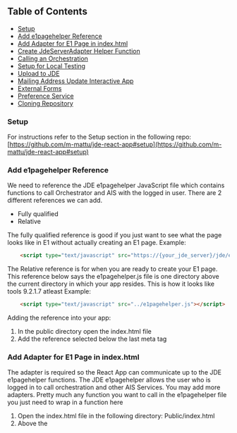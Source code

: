 ## Table of Contents

- [Setup](#setup)
- [Add e1pagehelper Reference](#add-e1pagehelper-reference)
- [Add Adapter for E1 Page in index.html](#add-adapter-for-e1-page-in-indexhtml)
- [Create JdeServerAdapter Helper Function ](#create-jdeserveradapter-helper-function )
- [Calling an Orchestration](#calling-an-orchestration)
- [Setup for Local Testing](#setup-for-local-testing)
- [Upload to JDE](#upload-to-jde)
- [Mailing Address Update Interactive App](#mailing-address-update-interactive-app)
- [External Forms](#external-forms)
- [Preference Service](#preferenceservice)
- [Cloning Repository](#cloning-repository)


### Setup

For instructions refer to the Setup section in the following repo:
[https://github.com/m-mattu/jde-react-app#setup](https://github.com/m-mattu/jde-react-app#setup)

### Add e1pagehelper Reference

We need to reference the JDE e1pagehelper JavaScript file which contains functions to call Orchestrator and AIS with the logged in user.
There are 2 different references we can add.
- Fully qualified
- Relative

The fully qualified reference is good if you just want to see what the page looks like in E1 without actually creating an E1 page. 
Example:
```html
	<script type="text/javascript" src="https://{your_jde_server}/jde/e1pages/e1pagehelper.js"></script>
```

The Relative reference is for when you are ready to create your E1 page.
This reference below says the e1pagehelper.js file is one directory above the current directory in which your app resides. This is how it looks like tools 9.2.1.7 atleast
Example:
```html
	<script type="text/javascript" src="../e1pagehelper.js"></script>
```

Adding the reference into your app:
1. In the public directory open the index.html file
2. Add the reference selected below the last meta tag

### Add Adapter for E1 Page in index.html

The adapter is required so the React App can communicate up to the JDE e1pagehelper functions. The JDE e1pagehelper allows the user who is logged in to call orchestration and other AIS Services.
You may add more adapters. Pretty much any function you want to call in the e1pagehelper file you just need to wrap in a function here

1. Open the index.html file in the following directory:
		Public/index.html
2. Above the <title> node in the index.html file enter the following code:
```html
  <script type="text/javascript">
    ///Adapter to call Orchestration
    function orchestrationService(orchestration,input,callback){
      window.callAISOrchestration(orchestration,input,callback)
    };

  </script>
```

### Create JdeServerAdapter Helper Function 
The helper adapter function will let us call JDE services with promises. It will also allow us to:
- create a mechanism that can be used for local testing
- Isolate all window calls to a single point
- use promises to handle responses

You can add any JDE Service to the below helper function like AIS, Data Service, etc. and handle the response in a similar manner.
The helper function will look like:
```js
const  JdeServiceAdapter  = {
	orchestrationService: (orchestration,input) =>{
		return  new  Promise((resolve, reject)=>{
			const  callback  = (response) => {
				if(typeof  response  ===  'string'){
					const  jsonResponse  =  JSON.parse(response);
					resolve(jsonResponse);
				}
				resolve(response);
			}
			window.runOrchestration(orchestration,input,callback);
		});
	}
}
```

### Calling an Orchestration

Now with promise returned we can execute an Orchestration like the following:
```js
JdeServiceAdapter.orchestrationService('InFocus_Update_AddressBook_MailingAddress',requestBody)
	.then((response)=>{
		//Insert Code to handle response here
	})
```

### Setup for Local Testing
To enable local testing we will look at the environment that the code is running in. When we run npm build the environment will be automatically set to production. With our JdeServiceAdapter Helper function we will add a switch case and execute according to the environment
```js
const JdeServiceAdapter = {
	orchestrationService: (orchestration,input) =>{
		return new Promise((resolve, reject)=>{
			const callback = (response) => {
				if(typeof response === 'string'){
					let jsonResponse = JSON.parse(response);
					resolve(jsonResponse);
				}	
				resolve(response);
			}
			///Switch case of the current procces environment. If not Production then define calls to AIS directly
			switch(process.env.NODE_ENV){
				case 'production':
					window.runOrchestration(orchestration,input,callback);
					break;
				default:
					///Add code for Local testing… Calling AIS Server directly
			}
		});
	}
}
```


###  Mailing Address Update Simple App
Refer to code here:


### Upload to JDE

So now lets bundle the app and upload to JDE:
1. In the terminal run the build command. Wait for the command to complete
```
npm run build
```
   Note: What this command does is bundles all of our files into 1 javascript file so when the page loads only 1 file must be loaded.    This is very useful especially when your app grows to many files.

2. We now have a new directory called build. This directory will contains our bundled app.
3. In the build directory change the name of the index.html file to home.html (This is how E1 wants the files)
4. Open the home.html file and replace all instances of "/static" to "static. The reference files cannot be found when the app loads in JDE when there is a "/" before the directory.
5. Select all the files and compress them into a zip file. It is recommended to use 7-zip as the default windows compression tool is known to have a bug in which E1 sometimes cannot uncompress the file
6. Open JDE E1
7. Navigate to creating a classic page
8. In the Page Type select Upload HTML Content
9. Click the Choose File button
10. Select the folder that we zipped in step 4
11. Click the Upload Button, Wait for the success message
12. Click the View Content button
Note: Our page loaded succesfully

###  Mailing Address Update Interactive App
Refer to code here:

There are a few things that have been added into this app:

- Global Loading Indicator (Can be used by any child component) 
		- Refer to: [https://medium.com/digio-australia/using-the-react-usecontext-hook-9f55461c4eae](https://medium.com/digio-australia/using-the-react-usecontext-hook-9f55461c4eae)
- Google Places Autocomplete component
		- Refer to: [https://www.npmjs.com/package/react-places-autocomplete](https://www.npmjs.com/package/react-places-autocomplete)
- Google Place Details API
		- Refer to: [https://developers.google.com/places/web-service/details](https://developers.google.com/places/web-service/details)

Google place details is used since react-places-autocomplete does not return the structured address object (address line1, city, postal code, etc). It will return the address in string format along with the Place ID.
You can choose to parse the string but there are a lot of cases to think about when it comes to locality. The method I went with is to use Google Place Details API to convert the Place ID into a structured address component.
For more details on how I did this look at the useGooglePlaceDetails file and the GoogleAddressSearch component. You will see when an address is selected in GoogleAddressSearch the useGooglePlaceDetails search function is executed.

### External Forms
Oracle has documented instructions in the following article:
	[https://support.oracle.com/epmos/faces/DocumentDisplay?id=2257764.1](https://support.oracle.com/epmos/faces/DocumentDisplay?id=2257764.1)

### Preference Service
Preference Service is great to use when you want to store meta data in an app that is user specific.
See Oracle documentation here:
    [https://docs.oracle.com/cd/E53430_01/EOTRS/op-v2-preference-post.html](https://docs.oracle.com/cd/E53430_01/EOTRS/op-v2-preference-post.html)

#### Example Get
Note when calling the following using the e1pagehelper.js file you will not need to add token as it is a property that is auto populated.
Also where objectName below would the name of your app. The name you set here is just an identifier for your application. The application name does not have to exist in JDE. Ex. I can use a name of INFOCUS19, and as long as I use that object name in the GET and PUT it will fetch/update the correct preference record
```js
{
    "token": "{{aistoken}}",
    "action": "GET",
    "objectName": "P010102"
}
```

#### Example Update
Note below that the preferenceData object is stored as a blob in the data base so you will not be able to access it with an orchestration (Atleast with tools 9.2.1.7). That said it is stored as a JSON Object so you will need to use escape characters '\' whenever you have a double quote.
```js
{
    "token": "{{aistoken}}",
    "action": "PUT",
    "objectName": "P010102",
    "preferenceData": "{\"branch\":\"WH100\"}"
}
```

### Cloning Repository

You can go ahead and clone this repo and build an app for your instance. Just remember the following must be performed for it to function:
1. Update the link in the index.html file so your JDE instance is referenced (for e1pagehelper)
2. Create an Orchestration in your instance and define it accordingly in the app
3. Optional You can import the Orchestration file (OrchestrationExport.zip) into your instance, but our instance has modified the app significantly for Health and Safety
